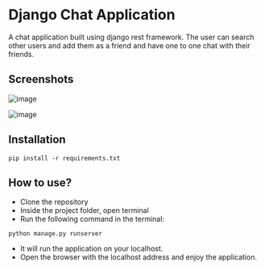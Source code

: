 
# Django Chat Application

A chat application built using django rest framework. The 
user can search other users and add them as a friend and have 
one to one chat with their friends.

## Screenshots

![image](/Images/search.jpg)

![image](/Images/chat.jpg)

## Installation

```
pip install -r requirements.txt
```

## How to use?

- Clone the repository
- Inside the project folder, open terminal
- Run the following command in the terminal:
```
python manage.py runserver
```
- It will run the application on your localhost.
- Open the browser with the localhost address and enjoy the application.